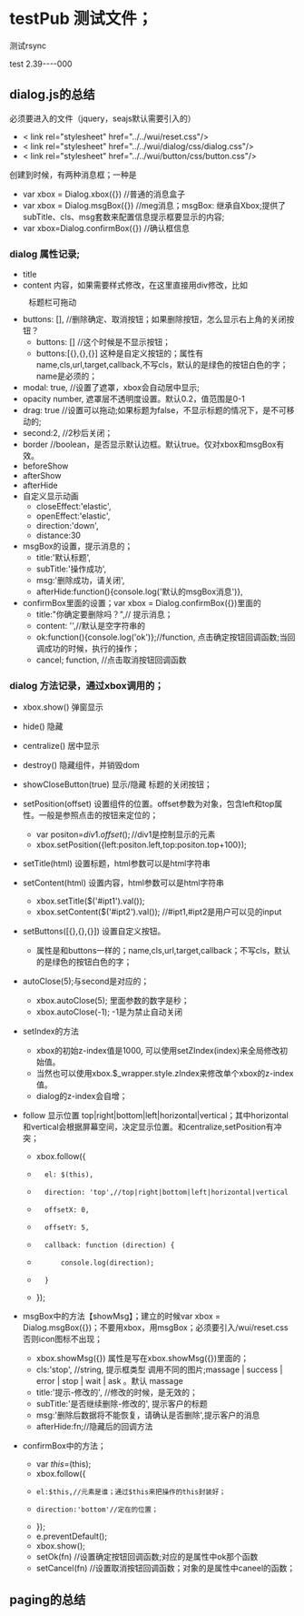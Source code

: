 # testPub  测试文件；

测试rsync

test 2.39----000


## dialog.js的总结
必须要进入的文件（jquery，seajs默认需要引入的）

- < link rel="stylesheet" href="../../wui/reset.css"/>
- < link rel="stylesheet" href="../../wui/dialog/css/dialog.css"/>
- < link rel="stylesheet" href="../../wui/button/css/button.css"/>

创建到时候，有两种消息框；一种是

- var xbox = Dialog.xbox({})  //普通的消息盒子
- var xbox = Dialog.msgBox({}) //meg消息；msgBox: 继承自Xbox;提供了subTitle、cls、msg套数来配置信息提示框要显示的内容;
- var xbox=Dialog.confirmBox({})    //确认框信息

### dialog 属性记录;

- title
- content  内容，如果需要样式修改，在这里直接用div修改，比如<div style="padding:10px;">标题栏可拖动</div>
- buttons: [], //删除确定、取消按钮；如果删除按钮，怎么显示右上角的关闭按钮？
    - buttons: [] //这个时候是不显示按钮；
    - buttons:[{},{},{}] 这种是自定义按钮的；属性有name,cls,url,target,callback,不写cls，默认的是绿色的按钮白色的字；name是必须的；
- modal: true, //设置了遮罩，xbox会自动居中显示;
- opacity number, 遮罩层不透明度设置。默认0.2，值范围是0-1
- drag: true //设置可以拖动;如果标题为false，不显示标题的情况下，是不可移动的;
- second:2,   //2秒后关闭；
- border  //boolean，是否显示默认边框。默认true。仅对xbox和msgBox有效。
- beforeShow
- afterShow
- afterHide
- 自定义显示动画
    - closeEffect:'elastic',
    - openEffect:'elastic',
    - direction:'down',
    - distance:30
- msgBox的设置，提示消息的；
    - title:'默认标题',
    - subTitle:'操作成功',
    - msg:'删除成功，请关闭',
    - afterHide:function(){console.log('默认的msgBox消息')},
- confirmBox里面的设置；var xbox = Dialog.confirmBox({})里面的
    - title:"你确定要删除吗？",// 提示消息；
    - content: '',//默认是空字符串的
    - ok:function(){console.log('ok')};//function, 点击确定按钮回调函数;当回调成功的时候，执行的操作；
    - cancel; function, //点击取消按钮回调函数

### dialog 方法记录，通过xbox调用的；
- xbox.show() 弹窗显示
- hide() 隐藏
- centralize() 居中显示
- destroy() 隐藏组件，并销毁dom
- showCloseButton(true)  显示/隐藏 标题的关闭按钮；
- setPosition(offset) 设置组件的位置。offset参数为对象，包含left和top属性。一般是参照点击的按钮来定位的；
   - var positon=$div1.offset(); //$div1是控制显示的元素
   - xbox.setPosition({left:positon.left,top:positon.top+100});

- setTitle(html) 设置标题，html参数可以是html字符串
- setContent(html) 设置内容，html参数可以是html字符串
    - xbox.setTitle($('#ipt1').val());
    - xbox.setContent($('#ipt2').val()); //#ipt1,#ipt2是用户可以见的input
- setButtons([{},{},{}]) 设置自定义按钮。
    - 属性是和buttons一样的；name,cls,url,target,callback；不写cls，默认的是绿色的按钮白色的字；
- autoClose(5);与second是对应的；
    - xbox.autoClose(5); 里面参数的数字是秒；
    - xbox.autoClose(-1); -1是为禁止自动关闭
- setIndex的方法
    - xbox的初始z-index值是1000, 可以使用setZIndex(index)来全局修改初始值。
    - 当然也可以使用xbox.$_wrapper.style.zIndex来修改单个xbox的z-index值。
    - dialog的z-index会自增；
- follow 显示位置 top|right|bottom|left|horizontal|vertical；其中horizontal和vertical会根据屏幕空间，决定显示位置。和centralize,setPosition有冲突；
    - xbox.follow({
    -       el: $(this),
    -       direction: 'top',//top|right|bottom|left|horizontal|vertical
    -       offsetX: 0,
    -       offsetY: 5,
    -       callback: function (direction) {
    -           console.log(direction);
    -       }
    -   });

- msgBox中的方法【showMsg】；建立的时候var xbox = Dialog.msgBox({})；不要用xbox，用msgBox；必须要引入/wui/reset.css 否则icon图标不出现；
    - xbox.showMsg({})  属性是写在xbox.showMsg({})里面的；
    - cls:'stop', //string, 提示框类型 调用不同的图片;massage | success | error | stop | wait | ask 。默认 massage
    - title:'提示-修改的', //修改的时候，是无效的；
    - subTitle:'是否继续删除-修改的', 提示客户的标题
    - msg:'删除后数据将不能恢复，请确认是否删除',提示客户的消息
    - afterHide:fn;//隐藏后的回调方法
- confirmBox中的方法；
    - var $this=$(this);
    - xbox.follow({
    -     el:$this,//元素是谁；通过$this来把操作的this封装好；
    -     direction:'bottom'//定在的位置；
    - });
    - e.preventDefault();
    - xbox.show();
    - setOk(fn)  //设置确定按钮回调函数;对应的是属性中ok那个函数
    - setCancel(fn) //设置取消按钮回调函数；对象的是属性中caneel的函数；

## paging的总结


